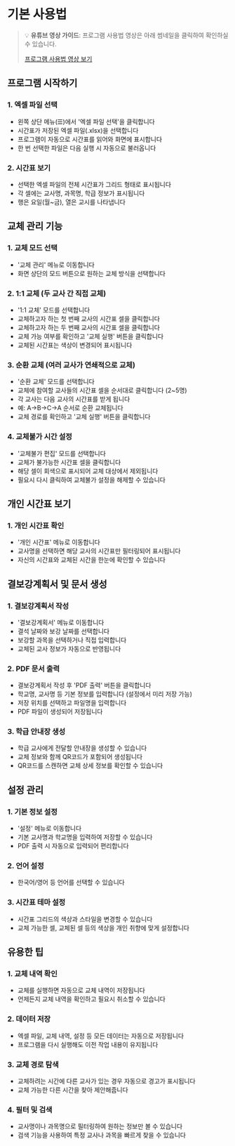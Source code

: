 # 기본 사용법

> 💡 **유튜브 영상 가이드**: 프로그램 사용법 영상은 아래 썸네일을 클릭하여 확인하실 수 있습니다.
> 
> [프로그램 사용법 영상 보기](https://www.youtube.com/watch?v=YOUR_VIDEO_ID)

## 프로그램 시작하기

### 1. 엑셀 파일 선택

- 왼쪽 상단 메뉴(☰)에서 '엑셀 파일 선택'을 클릭합니다
- 시간표가 저장된 엑셀 파일(.xlsx)을 선택합니다
- 프로그램이 자동으로 시간표를 읽어와 화면에 표시합니다
- 한 번 선택한 파일은 다음 실행 시 자동으로 불러옵니다

### 2. 시간표 보기

- 선택한 엑셀 파일의 전체 시간표가 그리드 형태로 표시됩니다
- 각 셀에는 교사명, 과목명, 학급 정보가 표시됩니다
- 행은 요일(월~금), 열은 교시를 나타냅니다

## 교체 관리 기능

### 1. 교체 모드 선택

- '교체 관리' 메뉴로 이동합니다
- 화면 상단의 모드 버튼으로 원하는 교체 방식을 선택합니다

### 2. 1:1 교체 (두 교사 간 직접 교체)

- '1:1 교체' 모드를 선택합니다
- 교체하고자 하는 첫 번째 교사의 시간표 셀을 클릭합니다
- 교체하고자 하는 두 번째 교사의 시간표 셀을 클릭합니다
- 교체 가능 여부를 확인하고 '교체 실행' 버튼을 클릭합니다
- 교체된 시간표는 색상이 변경되어 표시됩니다

### 3. 순환 교체 (여러 교사가 연쇄적으로 교체)

- '순환 교체' 모드를 선택합니다
- 교체에 참여할 교사들의 시간표 셀을 순서대로 클릭합니다 (2~5명)
- 각 교사는 다음 교사의 시간표를 받게 됩니다
- 예: A→B→C→A 순서로 순환 교체됩니다
- 교체 경로를 확인하고 '교체 실행' 버튼을 클릭합니다

### 4. 교체불가 시간 설정

- '교체불가 편집' 모드를 선택합니다
- 교체가 불가능한 시간표 셀을 클릭합니다
- 해당 셀이 회색으로 표시되어 교체 대상에서 제외됩니다
- 필요시 다시 클릭하여 교체불가 설정을 해제할 수 있습니다

## 개인 시간표 보기

### 1. 개인 시간표 확인

- '개인 시간표' 메뉴로 이동합니다
- 교사명을 선택하면 해당 교사의 시간표만 필터링되어 표시됩니다
- 자신의 시간표와 교체된 시간을 한눈에 확인할 수 있습니다

## 결보강계획서 및 문서 생성

### 1. 결보강계획서 작성

- '결보강계획서' 메뉴로 이동합니다
- 결석 날짜와 보강 날짜를 선택합니다
- 보강할 과목을 선택하거나 직접 입력합니다
- 교체된 교사 정보가 자동으로 반영됩니다

### 2. PDF 문서 출력

- 결보강계획서 작성 후 'PDF 출력' 버튼을 클릭합니다
- 학교명, 교사명 등 기본 정보를 입력합니다 (설정에서 미리 저장 가능)
- 저장 위치를 선택하고 파일명을 입력합니다
- PDF 파일이 생성되어 저장됩니다

### 3. 학급 안내장 생성

- 학급 교사에게 전달할 안내장을 생성할 수 있습니다
- 교체 정보와 함께 QR코드가 포함되어 생성됩니다
- QR코드를 스캔하면 교체 상세 정보를 확인할 수 있습니다

## 설정 관리

### 1. 기본 정보 설정

- '설정' 메뉴로 이동합니다
- 기본 교사명과 학교명을 입력하여 저장할 수 있습니다
- PDF 출력 시 자동으로 입력되어 편리합니다

### 2. 언어 설정

- 한국어/영어 등 언어를 선택할 수 있습니다

### 3. 시간표 테마 설정

- 시간표 그리드의 색상과 스타일을 변경할 수 있습니다
- 교체 가능한 셀, 교체된 셀 등의 색상을 개인 취향에 맞게 설정합니다

## 유용한 팁

### 1. 교체 내역 확인

- 교체를 실행하면 자동으로 교체 내역이 저장됩니다
- 언제든지 교체 내역을 확인하고 필요시 취소할 수 있습니다

### 2. 데이터 저장

- 엑셀 파일, 교체 내역, 설정 등 모든 데이터는 자동으로 저장됩니다
- 프로그램을 다시 실행해도 이전 작업 내용이 유지됩니다

### 3. 교체 경로 탐색

- 교체하려는 시간에 다른 교사가 있는 경우 자동으로 경고가 표시됩니다
- 교체 가능한 다른 시간을 찾아 제안해줍니다

### 4. 필터 및 검색

- 교사명이나 과목명으로 필터링하여 원하는 정보만 볼 수 있습니다
- 검색 기능을 사용하여 특정 교사나 과목을 빠르게 찾을 수 있습니다

